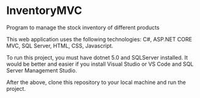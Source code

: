 # InventoryMVC
Program to manage the stock inventory of different products

This web application uses the following technologies: C#, ASP.NET CORE MVC, SQL Server, HTML, CSS, Javascript.

To run this project, you must have dotnet 5.0 and SQLServer installed. It would be better and easier if you install Visual Studio or VS Code and SQL Server Management Studio.

After the above, clone this repository to your local machine and run the project.
